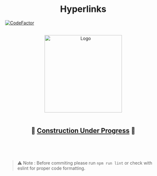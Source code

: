 <h1 align="center">Hyperlinks</h1>

[![CodeFactor](https://www.codefactor.io/repository/github/criticalcarpet/hyperlinks/badge)](https://www.codefactor.io/repository/github/criticalcarpet/hyperlinks)


<br>

<div align="center">
        <img src="https://user-images.githubusercontent.com/71554953/140651329-d470aa20-ca03-42d6-87d6-30d6ad0090be.png" alt="Logo" title="Hyperlinks" width="250" height="250"/>
</div>

<br>
<h2 align="center">🚧 <u>Construction Under Progress</u> 🚧</h2>
<br><br><br>

> ⚠ Note : Before commiting please run `npm run lint` or check with eslint for proper code formatting.
  

